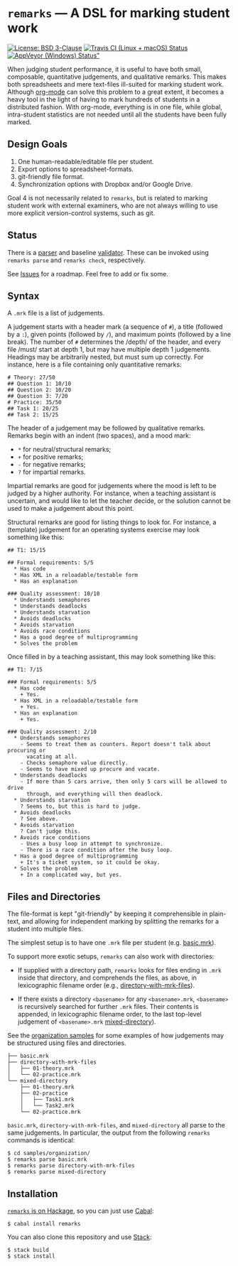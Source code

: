 # `remarks` — A DSL for marking student work

[![License: BSD 3-Clause](https://img.shields.io/badge/License-BSD%203--Clause-blue.svg)](LICENSE)
[![Travis CI (Linux + macOS) Status](https://travis-ci.org/oleks/remarks.svg)](https://travis-ci.org/oleks/remarks)
[![AppVeyor (Windows) Status"](https://ci.appveyor.com/api/projects/status/xj8rbfhld9mjrjmg?svg=true)](https://ci.appveyor.com/project/oleks/remarks)

When judging student performance, it is useful to have both small, composable,
quantitative judgements, and qualitative remarks. This makes both spreadsheets
and mere text-files ill-suited for marking student work.  Although
[org-mode](http://orgmode.org/) can solve this problem to a great extent, it
becomes a heavy tool in the light of having to mark hundreds of students in a
distributed fashion. With org-mode, everything is in one file, while global,
intra-student statistics are not needed until all the students have been fully
marked.

## Design Goals

  1. One human-readable/editable file per student.
  2. Export options to spreadsheet-formats.
  3. git-friendly file format.
  4. Synchronization options with Dropbox and/or Google Drive.

Goal 4 is not necessarily related to `remarks`, but is related to marking
student work with external examiners, who are not always willing to use more
explicit version-control systems, such as git.

## Status

There is a [parser](src/Parser/Impl.hs) and baseline
[validator](src/Validator.hs). These can be invoked using `remarks parse` and
`remarks check`, respectively.

See [Issues](https://github.com/oleks/remarks/issues) for a roadmap. Feel free
to add or fix some.

## Syntax

A `.mrk` file is a list of judgements.

A judgement starts with a header mark (a sequence of `#`), a title (followed by
a `:`), given points (followed by `/`), and maximum points (followed by a line
break). The number of `#` determines the /depth/ of the header, and every file
/must/ start at depth 1, but may have multiple depth 1 judgements. Headings may
be arbitrarily nested, but must sum up correctly. For instance, here is a file
containing only quantitative remarks:

```
# Theory: 27/50
## Question 1: 10/10
## Question 2: 10/20
## Question 3: 7/20
# Practice: 35/50
## Task 1: 20/25
## Task 2: 15/25
```

The header of a judgement may be followed by qualitative remarks. Remarks begin
with an indent (two spaces), and a mood mark:

  * `*` for neutral/structural remarks;
  * `+` for positive remarks;
  * `-` for negative remarks;
  * `?` for impartial remarks.

Impartial remarks are good for judgements where the mood is left to be judged
by a higher authority. For instance, when a teaching assistant is uncertain,
and would like to let the teacher decide, or the solution cannot be used to
make a judgement about this point.

Structural remarks are good for listing things to look for. For instance, a
(template) judgement for an operating systems exercise may look something like
this:

```
## T1: 15/15

## Formal requirements: 5/5
  * Has code
  * Has XML in a reloadable/testable form
  * Has an explanation

### Quality assessment: 10/10
  * Understands semaphores
  * Understands deadlocks
  * Understands starvation
  * Avoids deadlocks
  * Avoids starvation
  * Avoids race conditions
  * Has a good degree of multiprogramming
  * Solves the problem
```

Once filled in by a teaching assistant, this may look something like this:

```
## T1: 7/15

### Formal requirements: 5/5
  * Has code
    + Yes.
  * Has XML in a reloadable/testable form
    + Yes.
  * Has an explanation
    + Yes.

### Quality assessment: 2/10
  * Understands semaphores
    - Seems to treat them as counters. Report doesn't talk about procuring or
      vacating at all.
    - Checks semaphore value directly.
    - Seems to have mixed up procure and vacate.
  * Understands deadlocks
    - If more than 5 cars arrive, then only 5 cars will be allowed to drive
      through, and everything will then deadlock.
  * Understands starvation
    ? Seems to, but this is hard to judge.
  * Avoids deadlocks
    ? See above.
  * Avoids starvation
    ? Can't judge this.
  * Avoids race conditions
    - Uses a busy loop in attempt to synchronize.
    - There is a race condition after the busy loop.
  * Has a good degree of multiprogramming
    + It's a ticket system, so it could be okay.
  * Solves the problem
    + In a complicated way, but yes.
```

## Files and Directories

The file-format is kept "git-friendly" by keeping it comprehensible in
plain-text, and allowing for independent marking by splitting the remarks for a
student into multiple files.

The simplest setup is to have one `.mrk` file per student (e.g.
[basic.mrk](samples/organization/basic.mrk)).

To support more exotic setups, `remarks` can also work with directories:

  * If supplied with a directory path, `remarks` looks for files ending in
    `.mrk` inside that directory, and comprehends the files, as above, in
    lexicographic filename order (e.g.,
    [directory-with-mrk-files](samples/organization/directory-with-mrk-files)).

  * If there exists a directory `<basename>` for any `<basename>.mrk`,
    `<basename>` is recursively searched for further `.mrk` files. Their
    contents is appended, in lexicographic filename order, to the last
    top-level judgement of `<basename>.mrk`
    [mixed-directory](samples/organization/mixed-directory)).

See the [organization samples](samples/organization) for some examples of how
judgements may be structured using files and directories.

```
├── basic.mrk
├── directory-with-mrk-files
│   ├── 01-theory.mrk
│   └── 02-practice.mrk
└── mixed-directory
    ├── 01-theory.mrk
    ├── 02-practice
    │   ├── Task1.mrk
    │   └── Task2.mrk
    └── 02-practice.mrk
```

`basic.mrk`, `directory-with-mrk-files`, and `mixed-directory` all parse to the
same judgements. In particular, the output from the following `remarks`
commands is identical:

```
$ cd samples/organization/
$ remarks parse basic.mrk
$ remarks parse directory-with-mrk-files
$ remarks parse mixed-directory
```

## Installation

[`remarks` is on Hackage](http://hackage.haskell.org/package/remarks), so you
can just use [Cabal](https://www.haskell.org/cabal/):

```
$ cabal install remarks
```

You can also clone this repository and use
[Stack](https://docs.haskellstack.org/en/stable/README/):

```
$ stack build
$ stack install
```
